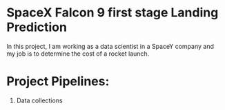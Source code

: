 # **SpaceX  Falcon 9 first stage Landing Prediction**

In this project, I am working as a data scientist in a SpaceY company and my job is to determine the cost of a rocket launch.

# Project Pipelines:
1. Data collections
